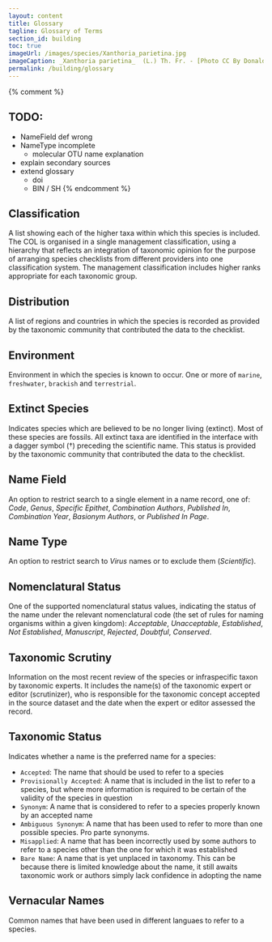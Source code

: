 ```yaml
---
layout: content
title: Glossary
tagline: Glossary of Terms
section_id: building
toc: true
imageUrl: /images/species/Xanthoria_parietina.jpg
imageCaption: _Xanthoria parietina_  (L.) Th. Fr. - [Photo CC By Donald Hobern](https://www.flickr.com/photos/dhobern/35565323443)
permalink: /building/glossary
---
```


{% comment %}
## TODO:
 - NameField def wrong
 - NameType incomplete
 	- molecular OTU name explanation
 - explain secondary sources
 - extend glossary
 	- doi
 	- BIN / SH
{% endcomment %}


## Classification
A list showing each of the higher taxa within which this species is included. The COL is organised in a single management classification, using a hierarchy that reflects an integration of taxonomic opinion for the purpose of arranging species checklists from different providers into one classification system. The management classification includes higher ranks appropriate for each taxonomic group.

## Distribution
A list of regions and countries in which the species is recorded as provided by the taxonomic community that contributed the data to the checklist.

## Environment
Environment in which the species is known to occur. One or more of `marine`, `freshwater`, `brackish` and `terrestrial`.

## Extinct Species
Indicates species which are believed to be no longer living (extinct). Most of these species are fossils.
All extinct taxa are identified in the interface with a dagger symbol (†) preceding the scientific name. 
This status is provided by the taxonomic community that contributed the data to the checklist.

## Name Field 
An option to restrict search to a single element in a name record, one of: *Code*, *Genus*, *Specific Epithet*, *Combination Authors*, *Published In*, *Combination Year*, *Basionym Authors*, or *Published In Page*.

## Name Type
An option to restrict search to *Virus* names or to exclude them (*Scientific*). 

## Nomenclatural Status
One of the supported nomenclatural status values, indicating the status of the name under the relevant nomenclatural code (the set of rules for naming organisms within a given kingdom):
 *Acceptable*, *Unacceptable*, *Established*, *Not Established*, *Manuscript*, *Rejected*, *Doubtful*, *Conserved*.

## Taxonomic Scrutiny
Information on the most recent review of the species or infraspecific taxon by taxonomic experts. It includes the name(s) of the taxonomic expert or editor (scrutinizer), who is responsible for the taxonomic concept accepted in the source dataset and the date when the expert or editor assessed the record. 

## Taxonomic Status 
Indicates whether a name is the preferred name for a species:

* `Accepted`: The name that should be used to refer to a species
* `Provisionally Accepted`: A name that is included in the list to refer to a species, but where more information is required to be certain of the validity of the species in question
* `Synonym`: A name that is considered to refer to a species properly known by an accepted name
* `Ambiguous Synonym`: A name that has been used to refer to more than one possible species. Pro parte synonyms.
* `Misapplied`: A name that has been incorrectly used by some authors to refer to a species other than the one for which it was established
* `Bare Name`: A name that is yet unplaced in taxonomy. This can be because there is limited knowledge about the name, it still awaits taxonomic work 
   or authors simply lack confidence in adopting the name

## Vernacular Names
Common names that have been used in different languaes to refer to a species.
